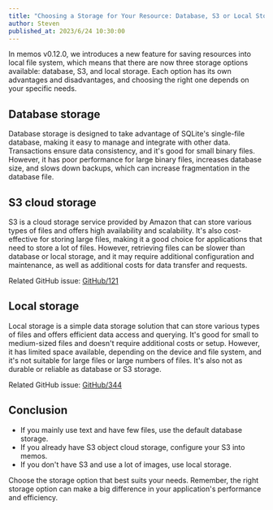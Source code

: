 ```yaml
---
title: "Choosing a Storage for Your Resource: Database, S3 or Local Storage?"
author: Steven
published_at: 2023/6/24 10:30:00
---
```


In memos v0.12.0, we introduces a new feature for saving resources into local file system, which means that there are now three storage options available: database, S3, and local storage. Each option has its own advantages and disadvantages, and choosing the right one depends on your specific needs.

## Database storage

Database storage is designed to take advantage of SQLite's single-file database, making it easy to manage and integrate with other data. Transactions ensure data consistency, and it's good for small binary files. However, it has poor performance for large binary files, increases database size, and slows down backups, which can increase fragmentation in the database file.

## S3 cloud storage

S3 is a cloud storage service provided by Amazon that can store various types of files and offers high availability and scalability. It's also cost-effective for storing large files, making it a good choice for applications that need to store a lot of files. However, retrieving files can be slower than database or local storage, and it may require additional configuration and maintenance, as well as additional costs for data transfer and requests.

Related GitHub issue: [GitHub/121](https://github.com/usememos/memos/issues/121)

## Local storage

Local storage is a simple data storage solution that can store various types of files and offers efficient data access and querying. It's good for small to medium-sized files and doesn't require additional costs or setup. However, it has limited space available, depending on the device and file system, and it's not suitable for large files or large numbers of files. It's also not as durable or reliable as database or S3 storage.

Related GitHub issue: [GitHub/344](https://github.com/usememos/memos/issues/344)

## Conclusion

- If you mainly use text and have few files, use the default database storage.
- If you already have S3 object cloud storage, configure your S3 into memos.
- If you don't have S3 and use a lot of images, use local storage.

Choose the storage option that best suits your needs. Remember, the right storage option can make a big difference in your application's performance and efficiency.
